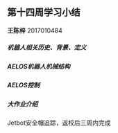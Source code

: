 ## 第十四周学习小结

**王陈梓** 2017010484  

##### 机器人相关历史、背景、定义

##### AELOS机器人机械结构

##### AELOS控制

##### 大作业介绍
Jetbot安全帽追踪，返校后三周内完成